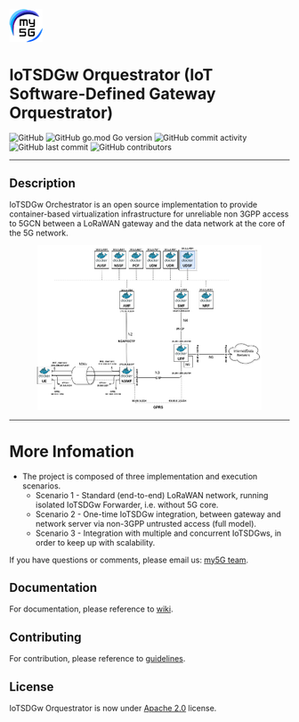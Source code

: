 <img width="12%" src="static/img/my5g-logo.png" alt="my5g-core"/>

# IoTSDGw Orquestrator (IoT Software-Defined Gateway Orquestrator)

![GitHub](https://img.shields.io/github/license/my5G/my5G-non3GPP-access?color=blue)
![GitHub go.mod Go version](https://img.shields.io/github/go-mod/go-version/my5G/my5GCore)
![GitHub commit activity](https://img.shields.io/github/commit-activity/y/my5G/my5G-non3GPP-access) 
![GitHub last commit](https://img.shields.io/github/last-commit/my5G/my5G-non3GPP-access)
![GitHub contributors](https://img.shields.io/github/contributors/my5G/my5G-non3GPP-access)

<!-- TODO: add here general description of the project -->
----
## Description
IoTSDGw Orchestrator is an open source implementation to provide container-based virtualization infrastructure for unreliable non 3GPP access to 5GCN between a LoRaWAN gateway and the data network at the core of the 5G network.

<p align="center">
    <img width="80%" src="images/architecture_iotsdgw.png"/> 
</p>

----
# More Infomation
* The project is composed of three implementation and execution scenarios.
   * Scenario 1 - Standard (end-to-end) LoRaWAN network, running isolated IoTSDGw Forwarder, i.e. without 5G core.
   * Scenario 2 - One-time IoTSDGw integration, between gateway and network server via non-3GPP untrusted access (full model).
   * Scenario 3 - Integration with multiple and concurrent IoTSDGws, in order to keep up with scalability.

If you have questions or comments, please email us: [my5G team](mailto:my5G.initiative@gmail.com). 

## Documentation

For documentation, please reference to [wiki](https://github.com/my5G/IOTSDGW_ORQUESTRATOR/wiki).

## Contributing

For contribution, please reference to [guidelines](https://github.com/my5G/template/blob/main/CONTRIBUTING.md).

## License

IoTSDGw Orquestrator is now under [Apache 2.0](https://github.com/my5G/my5G-non3GPP-access/blob/master/LICENSE) license.

